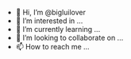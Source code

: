 - 👋 Hi, I’m @bigluilover
- 👀 I’m interested in ...
- 🌱 I’m currently learning ...
- 💞️ I’m looking to collaborate on ...
- 📫 How to reach me ...

<!---
bigluilover/bigluilover is a ✨ special ✨ repository because its `README.md` (this file) appears on your GitHub profile.
You can click the Preview link to take a look at your changes.
--->
